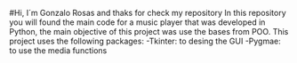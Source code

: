 #Hi, I´m Gonzalo Rosas and thaks for check my repository
In this repository you will found the main code for a music player
that was developed in Python, the main objective of this project was
use the bases from POO.
This project uses the following packages:
-Tkinter: to desing the GUI
-Pygmae: to use the media functions